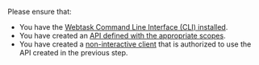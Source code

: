 Please ensure that:

* You have the [Webtask Command Line Interface (CLI) installed](${manage_url}/#/account/webtasks).
* You have created an [API defined with the appropriate scopes](${manage_url}/#/apis).
* You have created a [non-interactive client](${manage_url}/#/clients) that is authorized to use the API created in the previous step.
